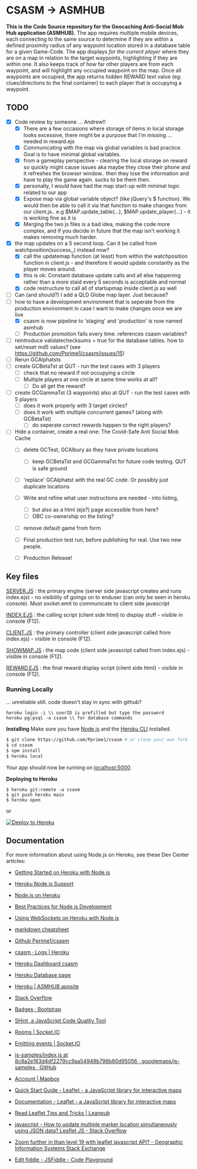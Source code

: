 # CSASM -> ASMHUB #
**This is the Code Source repository for the Geocaching Anti-Social Mob Hub application (ASMHUB).**
The app requires multiple mobile devices, each connecting to the same source to determine if they are within a defined proximity radius of any waypoint location stored in a database table for a given Game-Code. The app displays _for the current player_ where they are on a map in relation to the target waypoints, highlighting if they are within one. It also keeps track of how far other players are from each waypoint, and will highlight any occupied waypoint on the map. Once all waypoints are occupied, the app returns hidden REWARD text value (eg: clues/directions to the final container) to each player that is occupying a waypoint.


## TODO ##
- [x] Code review by someone ... Andrew!!
  - [x] There are a few occasions where storage of items in local storage looks excessive, there might be a purpose that I'm missing ... needed in reward.ejs
  - [x] Communicating with the map via global variables is bad practice. Goal is to have minimal global variables. 
  - [x] from a gameplay perspective - clearing the local storage on reward so quickly might cause issues aka maybe they close their phone and it refreshes the browser window.. then they lose the information and have to play the game again. sucks to be them then.
  - [x] personally, I would have had the map start-up with minimal logic related to our app 
  - [x] Expose map via global variable object? (like jQuery's $ function). We would then be able to call it via that function to make changes from our client.js.. e.g $MAP.update_table(...), $MAP.update_player(...) - it is working fine as it is
  - [x] Merging the two js files is a bad idea, making the code more complex, and if you decide in future that the map isn't working it makes removing much harder.
- [x] the map updates on a 5 second loop. Can it be called from watchposition(success,,) instead now?
  - [x] call the updatemap function (at least) from within the watchposition function in client.js - and therefore it would update constantly as the player moves around. 
  - [x] this is ok: Constant database update calls and all else happening rather than a more staid every 5 seconds is acceptable and normal
  - [x] code restructure to call all of startupmap inside client.js as well
- [ ] Can (and should?) I add a QLD Globe map layer. Just because?
- [ ] how to have a development environment that is seperate from the production environment in case I want to make changes once we are live
  - [x] csasm is now pipeline to 'staging' and 'production' is now named asmhub
  - [ ] Production promotion fails every time. references csasm variables?
- [ ] reintroduce validatechecksums = true for the database tables. how to set/reset md5 values? (see https://github.com/Pprime1/csasm/issues/15)
- [ ] Rerun GCAlphatsts
- [ ] create GCBetaTst at QUT - run the test cases with 3 players
  - [ ] check that no reward if not occupying a circle
  - [ ] Multiple players at one circle at same time works at all?
    - [ ] Do all get the reward?
- [ ] create GCGammaTst (3 waypoints) also at QUT - run the test cases with 5 players
  - [ ] does it work properly with 3 target circles?
  - [ ] does it work with multiple concurrent games? (along with GCBetaTst)
      - [ ] do seperate correct rewards happen to the right players?
- [ ] Hide a container, create a real one: The Covid-Safe Anti Social Mob Cache
  - [ ] delete GCTest, GCAlbury as they have private locations
    - [ ] keep GCBetaTst and GCGammaTst for future code testing. QUT is safe ground
  - [ ] 'replace' GCAlphatst with the real GC code. Or possibly just duplicate locations
  - [ ] Write and refine what user instructions are needed - into listing,
    - [ ] but also as a html (ejs?) page accessible from here?
    - [ ] OBC co-ownership on the listing?
  - [ ] remove default game from form
  - [ ] Final production test run, before publishing for real. Use two new people.
  - [ ] Production Release!
 

## Key files ##

[SERVER.JS](/server.js) : the primary engine (server side javascript creates and runs index.ejs) - no visibility of goings on to enduser (can only be seen in heroku console). Must socket.emit to communicate to client side javascript

[INDEX.EJS](/views/pages/index.ejs) : the calling script (client side html) to display stuff  - visible in console (F12).

[CLIENT.JS](/public/js/client.js) : the primary controller (client side javascript called from index.ejs) - visible in console (F12). 

[SHOWMAP.JS](/public/js/showmap.js) : the map code (client side javascript called from index.ejs) - visible in console (F12). 

[REWARD.EJS](/views/pages/reward.ejs) : the final reward display script (client side html) - visible in console (F12).



### Running Locally ###
... unreliable still. code doesn't stay in sync with github?

```
heroku login -i \\ userID is prefilled but type the password
heroku pg:psql -a csasm \\ for database commands
```

**Installing**
Make sure you have [Node.js](http://nodejs.org/) and the [Heroku CLI](https://cli.heroku.com/) installed.

```sh
$ git clone https://github.com/Pprime1/csasm # or clone your own fork
$ cd csasm
$ npm install
$ heroku local
```
Your app should now be running on [localhost:5000](http://localhost:5000/).

**Deploying to Heroku**

```
$ heroku git:remote -a csasm
$ git push heroku main
$ heroku open
```
or

[![Deploy to Heroku](https://www.herokucdn.com/deploy/button.png)](https://heroku.com/deploy)

## Documentation ##

For more information about using Node.js on Heroku, see these Dev Center articles:

- [Getting Started on Heroku with Node.js](https://devcenter.heroku.com/articles/getting-started-with-nodejs)
- [Heroku Node.js Support](https://devcenter.heroku.com/articles/nodejs-support)
- [Node.js on Heroku](https://devcenter.heroku.com/categories/nodejs)
- [Best Practices for Node.js Development](https://devcenter.heroku.com/articles/node-best-practices)
- [Using WebSockets on Heroku with Node.js](https://devcenter.heroku.com/articles/node-websockets)

- [markdown cheatsheet](https://github.com/tchapi/markdown-cheatsheet/blob/master/README.md)

- [Github Pprime1/csasm	](https://github.com/Pprime1/csasm)
- [csasm · Logs | Heroku	](https://dashboard.heroku.com/apps/csasm/logs)
- [Heroku Dashboard csasm 	](https://dashboard.heroku.com/apps/csasm/deploy/heroku-git)
- [Heroku Database page	](https://data.heroku.com/dataclips)
- [Heroku | ASMHUB appsite	](https://asmhub.herokuapp.com/)
- [Stack Overflow	](https://stackoverflow.com/questions)
- [Badges · Bootstrap	](https://getbootstrap.com/docs/4.4/components/badge/)
- [SHint, a JavaScript Code Quality Tool	](https://jshint.com/)
- [Rooms | Socket.IO	](https://socket.io/docs/v3/rooms/index.html)
- [Emitting events | Socket.IO	](https://socket.io/docs/v4/emitting-events/#Acknowledgements)
- [js-samples/index.js at 8c8a2e163d4df2279cc9aa54948b798b80d95056 · googlemaps/js-samples · GitHub 	](https://github.com/googlemaps/js-samples/blob/8c8a2e163d4df2279cc9aa54948b798b80d95056/dist/samples/map-geolocation/index.js)
- [Account | Mapbox	](https://account.mapbox.com/access-tokens)
- [Quick Start Guide - Leaflet - a JavaScript library for interactive maps	](https://leafletjs.com/examples/quick-start/)
- [Documentation - Leaflet - a JavaScript library for interactive maps 	](https://leafletjs.com/reference-1.6.0.html#control)
- [Read Leaflet Tips and Tricks | Leanpub 	](https://leanpub.com/leaflet-tips-and-tricks/read)
- [javascript - How to update multiple marker location simultaneously using JSON data? Leaflet JS - Stack Overflow 	](https://stackoverflow.com/questions/32731916/how-to-update-multiple-marker-location-simultaneously-using-json-data-leaflet-js)
- [Zoom further in than level 19 with leaflet javascript API? - Geographic Information Systems Stack Exchange 	](https://gis.stackexchange.com/questions/78843/zoom-further-in-than-level-19-with-leaflet-javascript-api)
- [Edit fiddle - JSFiddle - Code Playground 	](http://jsfiddle.net/fqt7L/1/)
